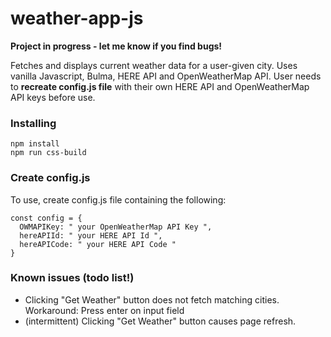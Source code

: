 # weather-app-js
**Project in progress - let me know if you find bugs!**

Fetches and displays current weather data for a user-given city. Uses vanilla Javascript, Bulma, HERE API and OpenWeatherMap API. User needs to **recreate config.js file** with their own HERE API and OpenWeatherMap API keys before use.


### Installing

```
npm install
npm run css-build
```

### Create config.js
To use, create config.js file containing the following:

```
const config = {
  OWMAPIKey: " your OpenWeatherMap API Key ",
  hereAPIId: " your HERE API Id ",
  hereAPICode: " your HERE API Code "
}
```

### Known issues (todo list!)
* Clicking "Get Weather" button does not fetch matching cities. Workaround: Press enter on input field 
* (intermittent) Clicking "Get Weather" button causes page refresh.

